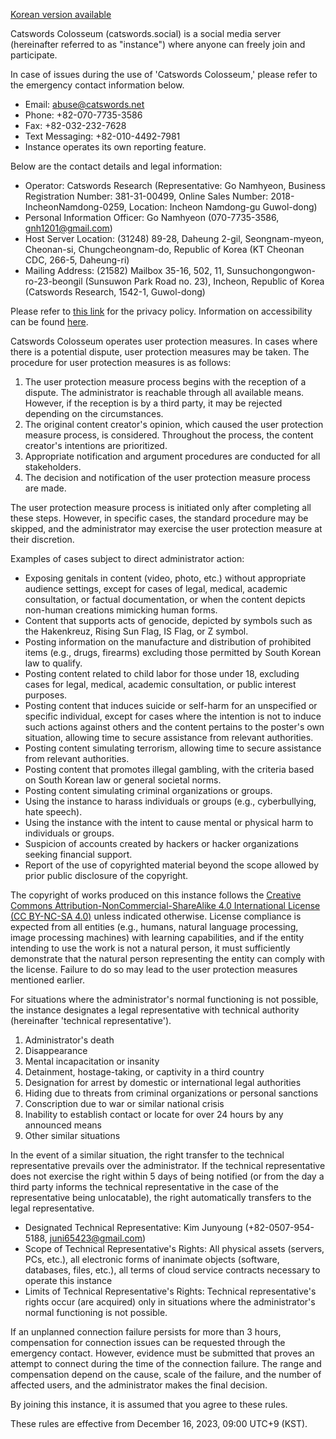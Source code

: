 [Korean version available](site_extended_description.md)

Catswords Colosseum (catswords.social) is a social media server (hereinafter referred to as "instance") where anyone can freely join and participate.

In case of issues during the use of 'Catswords Colosseum,' please refer to the emergency contact information below.

* Email: abuse@catswords.net
* Phone: +82-070-7735-3586
* Fax: +82-032-232-7628
* Text Messaging: +82-010-4492-7981
* Instance operates its own reporting feature.

Below are the contact details and legal information:

* Operator: Catswords Research (Representative: Go Namhyeon, Business Registration Number: 381-31-00499, Online Sales Number: 2018-IncheonNamdong-0259, Location: Incheon Namdong-gu Guwol-dong)
* Personal Information Officer: Go Namhyeon (070-7735-3586, gnh1201@gmail.com)
* Host Server Location: (31248) 89-28, Daheung 2-gil, Seongnam-myeon, Cheonan-si, Chungcheongnam-do, Republic of Korea (KT Cheonan CDC, 266-5, Daheung-ri)
* Mailing Address: (21582) Mailbox 35-16, 502, 11, Sunsuchongongwon-ro-23-beongil (Sunsuwon Park Road no. 23), Incheon, Republic of Korea (Catswords Research, 1542-1, Guwol-dong)

Please refer to [this link](site_terms.md) for the privacy policy. Information on accessibility can be found [here](accessibility.md).

Catswords Colosseum operates user protection measures. In cases where there is a potential dispute, user protection measures may be taken. The procedure for user protection measures is as follows:

1. The user protection measure process begins with the reception of a dispute. The administrator is reachable through all available means. However, if the reception is by a third party, it may be rejected depending on the circumstances.
2. The original content creator's opinion, which caused the user protection measure process, is considered. Throughout the process, the content creator's intentions are prioritized.
3. Appropriate notification and argument procedures are conducted for all stakeholders.
4. The decision and notification of the user protection measure process are made.

The user protection measure process is initiated only after completing all these steps. However, in specific cases, the standard procedure may be skipped, and the administrator may exercise the user protection measure at their discretion.

Examples of cases subject to direct administrator action:

* Exposing genitals in content (video, photo, etc.) without appropriate audience settings, except for cases of legal, medical, academic consultation, or factual documentation, or when the content depicts non-human creations mimicking human forms.
* Content that supports acts of genocide, depicted by symbols such as the Hakenkreuz, Rising Sun Flag, IS Flag, or Z symbol.
* Posting information on the manufacture and distribution of prohibited items (e.g., drugs, firearms) excluding those permitted by South Korean law to qualify.
* Posting content related to child labor for those under 18, excluding cases for legal, medical, academic consultation, or public interest purposes.
* Posting content that induces suicide or self-harm for an unspecified or specific individual, except for cases where the intention is not to induce such actions against others and the content pertains to the poster's own situation, allowing time to secure assistance from relevant authorities.
* Posting content simulating terrorism, allowing time to secure assistance from relevant authorities.
* Posting content that promotes illegal gambling, with the criteria based on South Korean law or general societal norms.
* Posting content simulating criminal organizations or groups.
* Using the instance to harass individuals or groups (e.g., cyberbullying, hate speech).
* Using the instance with the intent to cause mental or physical harm to individuals or groups.
* Suspicion of accounts created by hackers or hacker organizations seeking financial support.
* Report of the use of copyrighted material beyond the scope allowed by prior public disclosure of the copyright.

The copyright of works produced on this instance follows the [Creative Commons Attribution-NonCommercial-ShareAlike 4.0 International License (CC BY-NC-SA 4.0)](https://creativecommons.org/licenses/by-nc-sa/4.0/) unless indicated otherwise. License compliance is expected from all entities (e.g., humans, natural language processing, image processing machines) with learning capabilities, and if the entity intending to use the work is not a natural person, it must sufficiently demonstrate that the natural person representing the entity can comply with the license. Failure to do so may lead to the user protection measures mentioned earlier.

For situations where the administrator's normal functioning is not possible, the instance designates a legal representative with technical authority (hereinafter 'technical representative').

1. Administrator's death
2. Disappearance
3. Mental incapacitation or insanity
4. Detainment, hostage-taking, or captivity in a third country
5. Designation for arrest by domestic or international legal authorities
6. Hiding due to threats from criminal organizations or personal sanctions
7. Conscription due to war or similar national crisis
8. Inability to establish contact or locate for over 24 hours by any announced means
9. Other similar situations

In the event of a similar situation, the right transfer to the technical representative prevails over the administrator. If the technical representative does not exercise the right within 5 days of being notified (or from the day a third party informs the technical representative in the case of the representative being unlocatable), the right automatically transfers to the legal representative.

* Designated Technical Representative: Kim Junyoung (+82-0507-954-5188, juni65423@gmail.com)
* Scope of Technical Representative's Rights: All physical assets (servers, PCs, etc.), all electronic forms of inanimate objects (software, databases, files, etc.), all terms of cloud service contracts necessary to operate this instance
* Limits of Technical Representative's Rights: Technical representative's rights occur (are acquired) only in situations where the administrator's normal functioning is not possible.

If an unplanned connection failure persists for more than 3 hours, compensation for connection issues can be requested through the emergency contact. However, evidence must be submitted that proves an attempt to connect during the time of the connection failure. The range and compensation depend on the cause, scale of the failure, and the number of affected users, and the administrator makes the final decision.

By joining this instance, it is assumed that you agree to these rules.

These rules are effective from December 16, 2023, 09:00 UTC+9 (KST).